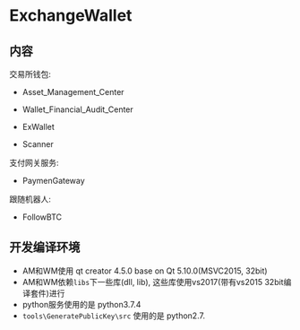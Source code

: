 # ExchangeWallet

## 内容

交易所钱包:

- Asset_Management_Center

- Wallet_Financial_Audit_Center

- ExWallet

- Scanner

支付网关服务:

- PaymenGateway

跟随机器人:

- FollowBTC



## 开发编译环境

- AM和WM使用 qt creator 4.5.0   base on  Qt 5.10.0(MSVC2015, 32bit) 
- AM和WM依赖`libs`下一些库(dll, lib), 这些库使用vs2017(带有vs2015 32bit编译套件)进行
- python服务使用的是 python3.7.4
- `tools\GeneratePublicKey\src` 使用的是 python2.7.



